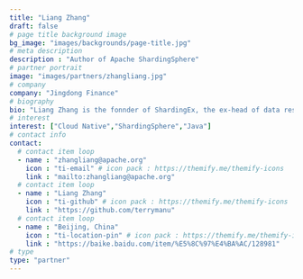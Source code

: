 ```yaml
---
title: "Liang Zhang"
draft: false
# page title background image
bg_image: "images/backgrounds/page-title.jpg"
# meta description
description : "Author of Apache ShardingSphere"
# partner portrait
image: "images/partners/zhangliang.jpg"
# company
company: "Jingdong Finance"
# biography
bio: "Liang Zhang is the fonnder of ShardingEx, the ex-head of data research and development of JD.com, the founder of Apache ShardingSphere and a member of PPMC. Loves sharing, embraces open source, advocates elegant code, and is good at building distributed architectures based on Java and cloud platforms based on Kubernetes and Mesos."
# interest
interest: ["Cloud Native","ShardingSphere","Java"]
# contact info
contact:
  # contact item loop
  - name : "zhangliang@apache.org"
    icon : "ti-email" # icon pack : https://themify.me/themify-icons
    link : "mailto:zhangliang@apache.org"
  # contact item loop
  - name : "Liang Zhang"
    icon : "ti-github" # icon pack : https://themify.me/themify-icons
    link : "https://github.com/terrymanu"
  # contact item loop
  - name : "Beijing, China"
    icon : "ti-location-pin" # icon pack : https://themify.me/themify-icons
    link : "https://baike.baidu.com/item/%E5%8C%97%E4%BA%AC/128981"
# type
type: "partner"
---
```


